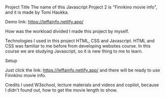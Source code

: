Project Title The name of this Javascript Project 2 is "Finnkino movie info", and it is made by Tomi Haukka.

Demo link: https://leffainfo.netlify.app/

How was the workload divided I made this project by myself.

Technologies I used in this project HTML, CSS and Javascript. HTML and CSS was familiar to me before from developing websites course. In this course we are studying Javascript, so it is new thing to me to learn.

Setup

Just click the link: https://leffainfo.netlify.app/ and there will be ready to use Finnkino movie info.

Credits I used W3school, lecture materials and videos and copilot, because I didn't found out, how to get the movie length to show.